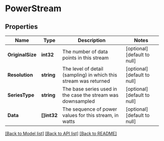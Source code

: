# PowerStream

## Properties
Name | Type | Description | Notes
------------ | ------------- | ------------- | -------------
**OriginalSize** | **int32** | The number of data points in this stream | [optional] [default to null]
**Resolution** | **string** | The level of detail (sampling) in which this stream was returned | [optional] [default to null]
**SeriesType** | **string** | The base series used in the case the stream was downsampled | [optional] [default to null]
**Data** | **[]int32** | The sequence of power values for this stream, in watts | [optional] [default to null]

[[Back to Model list]](../README.md#documentation-for-models) [[Back to API list]](../README.md#documentation-for-api-endpoints) [[Back to README]](../README.md)
